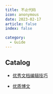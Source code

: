 ```yaml
---
title: 不止代码
icon: anonymous
date: 2023-02-17
article: false
index: false

category:
  - Guide
---
```


## Catalog

- [优秀文档编辑技巧](one01)

- [优质博文](one02)
